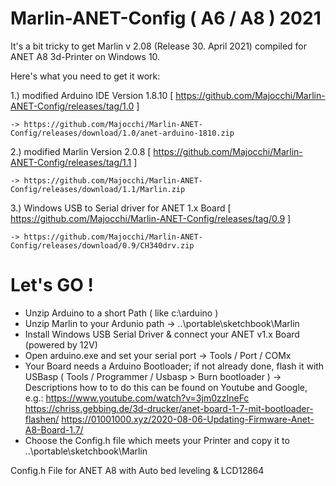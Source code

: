 # Marlin-ANET-Config ( A6 / A8 ) 2021

It's a bit tricky to get Marlin v 2.08 (Release 30. April 2021) compiled for ANET A8 3d-Printer on Windows 10.

Here's what you need to get it work:

1.) modified Arduino IDE Version 1.8.10 [ https://github.com/Majocchi/Marlin-ANET-Config/releases/tag/1.0 ]

    -> https://github.com/Majocchi/Marlin-ANET-Config/releases/download/1.0/anet-arduino-1810.zip

2.) modified Marlin Version 2.0.8 [ https://github.com/Majocchi/Marlin-ANET-Config/releases/tag/1.1 ]

    -> https://github.com/Majocchi/Marlin-ANET-Config/releases/download/1.1/Marlin.zip

3.) Windows USB to Serial driver for ANET 1.x Board [ https://github.com/Majocchi/Marlin-ANET-Config/releases/tag/0.9 ]
   
    -> https://github.com/Majocchi/Marlin-ANET-Config/releases/download/0.9/CH340drv.zip

# Let's GO !

- Unzip Arduino to a short Path ( like c:\arduino )
- Unzip Marlin to your Ardunio path -> ..\portable\sketchbook\Marlin
- Install Windows USB Serial Driver & connect your ANET v1.x Board (powered by 12V)
- Open arduino.exe and set your serial port -> Tools / Port / COMx
- Your Board needs a Arduino Bootloader; if not already done, flash it with USBasp ( Tools / Programmer / Usbasp > Burn bootloader )
   -> Descriptions how to to do this can be found on Youtube and Google, e.g.:
   https://www.youtube.com/watch?v=3jm0zzIneFc
   https://chriss.gebbing.de/3d-drucker/anet-board-1-7-mit-bootloader-flashen/
   https://01001000.xyz/2020-08-06-Updating-Firmware-Anet-A8-Board-1.7/
- Choose the Config.h file which meets your Printer and copy it to ..\portable\sketchbook\Marlin



Config.h File for ANET A8 with Auto bed leveling &amp; LCD12864
